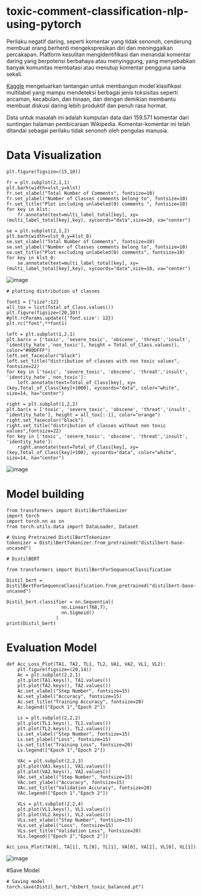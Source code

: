 # toxic-comment-classification-nlp-using-pytorch

Perilaku negatif daring, seperti komentar yang tidak senonoh, cenderung membuat orang berhenti mengekspresikan diri dan meninggalkan percakapan. Platform kesulitan mengidentifikasi dan menandai komentar daring yang berpotensi berbahaya atau menyinggung, yang menyebabkan banyak komunitas membatasi atau menutup komentar pengguna sama sekali.

[Kaggle](https://www.kaggle.com/competitions/jigsaw-toxic-comment-classification-challenge/overview) mengeluarkan tantangan untuk membangun model klasifikasi multilabel yang mampu mendeteksi berbagai jenis toksisitas seperti ancaman, kecabulan, dan hinaan, dan dengan demikian membantu membuat diskusi daring lebih produktif dan penuh rasa hormat.

Data untuk masalah ini adalah kumpulan data dari 159.571 komentar dari suntingan halaman pembicaraan Wikipedia. Komentar-komentar ini telah ditandai sebagai perilaku tidak senonoh oleh pengulas manusia.

# Data Visualization
```
plt.figure(figsize=(15,10))

fr = plt.subplot(2,1,1)
plt.barh(width=vlst,y=klst)
fr.set_xlabel("Total Number of Comments", fontsize=10)
fr.set_ylabel("Number of Classes comments belong to", fontsize=10)
fr.set_title("Plot including unlabeled(0) comments ", fontsize=10)
for key in klst:
    fr.annotate(text=multi_label_total[key], xy=(multi_label_total[key],key), xycoords="data",size=10, va="center")

se = plt.subplot(2,1,2)
plt.barh(width=vlst_0,y=klst_0)
se.set_xlabel("Total Number of Comments", fontsize=10)
se.set_ylabel("Number of Classes comments belong to", fontsize=10)
se.set_title("Plot excluding unlabeled(0) comments", fontsize=10)
for key in klst_0:
    se.annotate(text=multi_label_total[key], xy=(multi_label_total[key],key), xycoords="data",size=10, va="center")
```

![image](https://github.com/user-attachments/assets/4875ca64-031c-4143-999b-4462f84609ac)

```
# plotting distribution of classes 

font1 = {"size":12}
all_tox = list(Total_of_Class.values())
plt.figure(figsize=(20,10))
#plt.rcParams.update({'font.size': 12})
plt.rc("font",**font1)

left = plt.subplot(1,2,1)
plt.bar(x = ['toxic', 'severe_toxic', 'obscene', 'threat','insult', 'identity_hate','non_toxic'], height = Total_of_Class.values(), color="#00DFFF")
left.set_facecolor("black")
left.set_title("distribution of classes with non toxic values", fontsize=22)
for key in ['toxic', 'severe_toxic', 'obscene', 'threat','insult', 'identity_hate','non_toxic']:
    left.annotate(text=Total_of_Class[key], xy=(key,Total_of_Class[key]+1000), xycoords="data", color="white", size=14, ha="center")

right = plt.subplot(1,2,2)
plt.bar(x = ['toxic', 'severe_toxic', 'obscene', 'threat','insult', 'identity_hate'], height = all_tox[:-1], color="orange")
right.set_facecolor("black")
right.set_title("distribution of classes without non toxic values",fontsize=22)
for key in ['toxic', 'severe_toxic', 'obscene', 'threat','insult', 'identity_hate']:
    right.annotate(text=Total_of_Class[key], xy=(key,Total_of_Class[key]+100), xycoords="data", color="white", size=14, ha="center")
```

![image](https://github.com/user-attachments/assets/99322e64-95a1-4dd4-9237-f06e71dad9fd)

# Model building

```
from transformers import DistilBertTokenizer
import torch
import torch.nn as nn
from torch.utils.data import DataLoader, Dataset

# Using Pretrained DistilBertTokenizer
tokenizer = DistilBertTokenizer.from_pretrained("distilbert-base-uncased")

# DistilBERT

from transformers import DistilBertForSequenceClassification

Distil_bert = DistilBertForSequenceClassification.from_pretrained("distilbert-base-uncased")

Distil_bert.classifier = nn.Sequential(
                    nn.Linear(768,7),
                    nn.Sigmoid()
                  )
print(Distil_bert)
```

# Evaluation Model

```
def Acc_Loss_Plot(TA1, TA2, TL1, TL2, VA1, VA2, VL1, VL2):
    plt.figure(figsize=(20,14))
    Ac = plt.subplot(2,2,1)
    plt.plot(TA1.keys(), TA1.values())
    plt.plot(TA2.keys(), TA2.values())
    Ac.set_xlabel("Step Number", fontsize=15)
    Ac.set_ylabel("Accuracy", fontsize=15)
    Ac.set_title("Training Accuracy", fontsize=20)
    Ac.legend(["Epoch 1","Epoch 2"])

    Ls = plt.subplot(2,2,2)
    plt.plot(TL1.keys(), TL1.values())
    plt.plot(TL2.keys(), TL2.values())
    Ls.set_xlabel("Step Number", fontsize=15)
    Ls.set_ylabel("Loss", fontsize=15)
    Ls.set_title("Training Loss", fontsize=20)
    Ls.legend(["Epoch 1","Epoch 2"])
    
    VAc = plt.subplot(2,2,3)
    plt.plot(VA1.keys(), VA1.values())
    plt.plot(VA2.keys(), VA2.values())
    VAc.set_xlabel("Step Number", fontsize=15)
    VAc.set_ylabel("Accuracy", fontsize=15)
    VAc.set_title("Validation Accuracy", fontsize=20)
    VAc.legend(["Epoch 1","Epoch 2"])

    VLs = plt.subplot(2,2,4)
    plt.plot(VL1.keys(), VL1.values())
    plt.plot(VL2.keys(), VL2.values())
    VLs.set_xlabel("Step Number", fontsize=15)
    VLs.set_ylabel("Loss", fontsize=15)
    VLs.set_title("Validation Loss", fontsize=20)
    VLs.legend(["Epoch 1","Epoch 2"])

Acc_Loss_Plot(TA[0], TA[1], TL[0], TL[1], VA[0], VA[1], VL[0], VL[1])
```

![image](https://github.com/user-attachments/assets/93d04e73-e2d4-4dd4-a3df-40951cf5163b)

#Save Model
```
# Saving model
torch.save(Distil_bert,"dsbert_toxic_balanced.pt")
```




